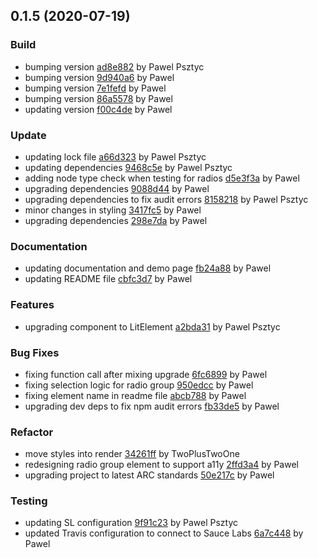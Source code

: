 <a name="0.1.5"></a>
## 0.1.5 (2020-07-19)

### Build

* bumping version [ad8e882](https://github.com/anypoint-web-components/anypoint-radio-button/commit/ad8e8823848b7b8de664895d74f8788c50ba9462) by Pawel Psztyc
* bumping version [9d940a6](https://github.com/anypoint-web-components/anypoint-radio-button/commit/9d940a6d6ba5c71abb27f558eed5207ffb46a21e) by Pawel
* bumping version [7e1fefd](https://github.com/anypoint-web-components/anypoint-radio-button/commit/7e1fefd44925a4b2663f3eda4f060e45bb756dbe) by Pawel
* bumping version [86a5578](https://github.com/anypoint-web-components/anypoint-radio-button/commit/86a55789ff8c64740cab1652e6ce312075d777a2) by Pawel
* updating version [f00c4de](https://github.com/anypoint-web-components/anypoint-radio-button/commit/f00c4de16a5b2842870fd178104d4204a14ff902) by Pawel


### Update

* updating lock file [a66d323](https://github.com/anypoint-web-components/anypoint-radio-button/commit/a66d323e1af0761e817c59dc0f425e1bc5f46ad2) by Pawel Psztyc
* updating dependencies [9468c5e](https://github.com/anypoint-web-components/anypoint-radio-button/commit/9468c5ea54392a6cfe65969b400b309cfa7eb6ff) by Pawel Psztyc
* adding node type check when testing for radios [d5e3f3a](https://github.com/anypoint-web-components/anypoint-radio-button/commit/d5e3f3aba307cf28e2fe074e91eec942243343c2) by Pawel
* upgrading dependencies [9088d44](https://github.com/anypoint-web-components/anypoint-radio-button/commit/9088d44d73ebfb03b142ab2f0a6301da41a2cd95) by Pawel
* upgrading dependencies to fix audit errors [8158218](https://github.com/anypoint-web-components/anypoint-radio-button/commit/8158218c1dc4a8064bec0394e15aabe8c7c0e731) by Pawel Psztyc
* minor changes in styling [3417fc5](https://github.com/anypoint-web-components/anypoint-radio-button/commit/3417fc51c067d2fa7901bb089bfceb578450bca7) by Pawel
* upgrading dependencies [298e7da](https://github.com/anypoint-web-components/anypoint-radio-button/commit/298e7daa488874e6f4feec21bc2a2529b76eb692) by Pawel


### Documentation

* updating documentation and demo page [fb24a88](https://github.com/anypoint-web-components/anypoint-radio-button/commit/fb24a888622b453ee91f35d01a1b7ef41a81fc6c) by Pawel
* updating README file [cbfc3d7](https://github.com/anypoint-web-components/anypoint-radio-button/commit/cbfc3d71ed637e5733ac53e1db08857da2408f40) by Pawel


### Features

* upgrading component to LitElement [a2bda31](https://github.com/anypoint-web-components/anypoint-radio-button/commit/a2bda317606e7a61411b7803a609fb3619ed71c3) by Pawel Psztyc


### Bug Fixes

* fixing function call after mixing upgrade [6fc6899](https://github.com/anypoint-web-components/anypoint-radio-button/commit/6fc68991db3aeab332e0af7078ee2a8df977c15c) by Pawel
* fixing selection logic for radio group [950edcc](https://github.com/anypoint-web-components/anypoint-radio-button/commit/950edccf30bf768b9c645a2c6b81dc17732facf7) by Pawel
* fixing element name in readme file [abcb788](https://github.com/anypoint-web-components/anypoint-radio-button/commit/abcb7888e7c7776438492e7dba0d7e87c5269573) by Pawel
* upgrading dev deps to fix npm audit errors [fb33de5](https://github.com/anypoint-web-components/anypoint-radio-button/commit/fb33de5da3d082b44533e48bd141f3a9192d2c6a) by Pawel


### Refactor

* move styles into render [34261ff](https://github.com/anypoint-web-components/anypoint-radio-button/commit/34261ff5a48016f6a80ae22ae8acf3ddb9cfe2af) by TwoPlusTwoOne
* redesigning radio group element to support a11y [2ffd3a4](https://github.com/anypoint-web-components/anypoint-radio-button/commit/2ffd3a46fac106da58b859a717b160bd94bc5057) by Pawel
* upgrading project to latest ARC standards [50e217c](https://github.com/anypoint-web-components/anypoint-radio-button/commit/50e217cd2af41ae42a1dd18f2e69fbf555d1736d) by Pawel


### Testing

* updating SL configuration [9f91c23](https://github.com/anypoint-web-components/anypoint-radio-button/commit/9f91c238ec6bf8770c790ba3979476aa9b505246) by Pawel Psztyc
* updated Travis configuration to connect to Sauce Labs [6a7c448](https://github.com/anypoint-web-components/anypoint-radio-button/commit/6a7c4480992d3402c07ff8483bae65de5c5e36a2) by Pawel


